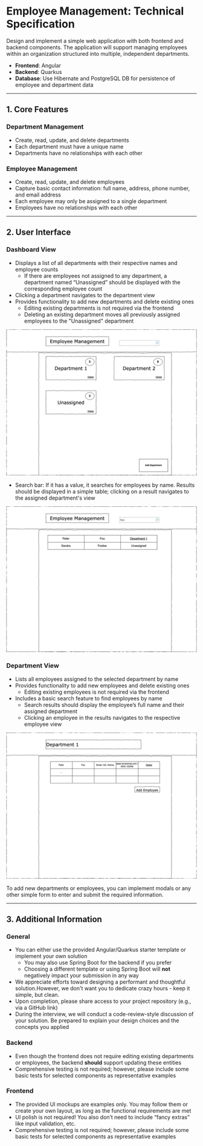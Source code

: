 # Employee Management: Technical Specification

Design and implement a simple web application with both frontend and backend components. The application will support managing employees within an organization structured into multiple, independent departments.

- **Frontend**: Angular  
- **Backend**: Quarkus
- **Database**: Use Hibernate and PostgreSQL DB for persistence of employee and department data  

---

## 1. Core Features

### Department Management

- Create, read, update, and delete departments  
- Each department must have a unique name  
- Departments have no relationships with each other

### Employee Management

- Create, read, update, and delete employees  
- Capture basic contact information: full name, address, phone number, and email address  
- Each employee may only be assigned to a single department  
- Employees have no relationships with each other

---

## 2. User Interface

### Dashboard View

- Displays a list of all departments with their respective names and employee counts  
  - If there are employees not assigned to any department, a department named “Unassigned” should be displayed with the corresponding employee count  
- Clicking a department navigates to the department view  
- Provides functionality to add new departments and delete existing ones  
  - Editing existing departments is not required via the frontend  
  - Deleting an existing department moves all previously assigned employees to the "Unassigned" department

![UI sketch for dashboard](documentation/dashboard.jpg)

- Search bar: If it has a value, it searches for employees by name. Results should be displayed in a simple table; clicking on a result navigates to the assigned department's view

![UI sketch for dashboard-search](documentation/dashboard-search.jpg)

### Department View

- Lists all employees assigned to the selected department by name  
- Provides functionality to add new employees and delete existing ones  
  - Editing existing employees is not required via the frontend  
- Includes a basic search feature to find employees by name  
  - Search results should display the employee’s full name and their assigned department  
  - Clicking an employee in the results navigates to the respective employee view

![UI sketch for department-view](documentation/department-view.jpg)

To add new departments or employees, you can implement modals or any other simple form to enter and submit the required information.

---

## 3. Additional Information

### General

- You can either use the provided Angular/Quarkus starter template or implement your own solution  
  - You may also use Spring Boot for the backend if you prefer  
  - Choosing a different template or using Spring Boot will **not** negatively impact your submission in any way  
- We appreciate efforts toward designing a performant and thoughtful solution.However, we don't want you to dedicate crazy hours - keep it simple, but clean. 
- Upon completion, please share access to your project repository (e.g., via a GitHub link)  
- During the interview, we will conduct a code-review-style discussion of your solution. Be prepared to explain your design choices and the concepts you applied  

### Backend

- Even though the frontend does not require editing existing departments or employees, the backend **should** support updating these entities  
- Comprehensive testing is not required; however, please include some basic tests for selected components as representative examples  

### Frontend

- The provided UI mockups are examples only. You may follow them or create your own layout, as long as the functional requirements are met  
- UI polish is not required! You also don’t need to include “fancy extras” like input validation, etc.  
- Comprehensive testing is not required; however, please include some basic tests for selected components as representative examples  
 